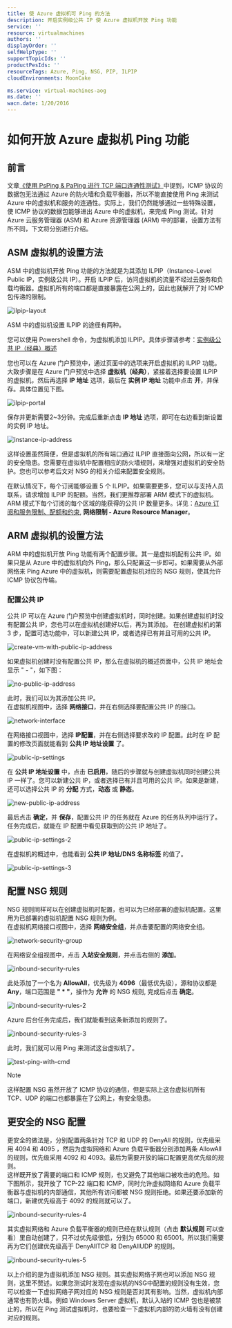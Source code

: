 ```yaml
---
title: 使 Azure 虚拟机可 Ping 的方法
description: 开启实例级公共 IP 使 Azure 虚拟机开放 Ping 功能
service: ''
resource: virtualmachines
authors: ''
displayOrder: ''
selfHelpType: ''
supportTopicIds: ''
productPesIds: ''
resourceTags: Azure, Ping, NSG, PIP, ILPIP
cloudEnvironments: MoonCake

ms.service: virtual-machines-aog
ms.date: ''
wacn.date: 1/20/2016
---
```


# 如何开放 Azure 虚拟机 Ping 功能

## 前言

文章[《使用 PsPing & PaPing 进行 TCP 端口连通性测试》](./aog-virtual-network-tcp-psping-paping-connectivity.md)中提到，ICMP 协议的数据包无法通过 Azure 的防火墙和负载平衡器，所以不能直接使用 Ping 来测试 Azure 中的虚拟机和服务的连通性。实际上，我们仍然能够通过一些特殊设置，使 ICMP 协议的数据包能够进出 Azure 中的虚拟机，来完成 Ping 测试。针对 Azure 云服务管理器 (ASM) 和 Azure 资源管理器 (ARM) 中的部署，设置方法有所不同，下文将分别进行介绍。

## ASM 虚拟机的设置方法

ASM 中的虚拟机开放 Ping 功能的方法就是为其添加 ILPIP（Instance-Level Public IP，实例级公共 IP）。开启 ILPIP 后，访问虚拟机的流量不经过云服务和负载均衡器。虚拟机所有的端口都是直接暴露在公网上的，因此也就解开了对 ICMP 包传递的限制。

![ilpip-layout](./media/aog-virtual-machines-howto-verify-connectivity-with-ping-command/ilpip-layout.png)

ASM 中的虚拟机设置 ILPIP 的途径有两种。

您可以使用 Powershell 命令，为虚拟机添加 ILPIP。具体步骤请参考：[实例级公共 IP（经典）概述](./virtual-network/virtual-networks-instance-level-public-ip.md)

您也可以在 Azure 门户预览中，通过页面中的选项来开启虚拟机的 ILPIP 功能。大致步骤是在 Azure 门户预览中选择 **虚拟机（经典）**，紧接着选择要设置 ILPIP 的虚拟机，然后再选择 **IP 地址** 选项，最后在 **实例 IP 地址** 功能中点击 **开**，并保存。具体位置见下图。

![ilpip-portal](./media/aog-virtual-machines-howto-verify-connectivity-with-ping-command/ilpip-portal.png)

保存并更新需要2~3分钟。完成后重新点击 **IP 地址** 选项，即可在右边看到新设置的实例 IP 地址。

![instance-ip-address](./media/aog-virtual-machines-howto-verify-connectivity-with-ping-command/instance-ip-address.png)

这样设置虽然简便，但是虚拟机的所有端口通过 ILPIP 直接面向公网，所以有一定的安全隐患。您需要在虚拟机中配置相应的防火墙规则，来增强对虚拟机的安全防护。您也可以参考后文对 NSG 的相关介绍来配置安全规则。

在默认情况下，每个订阅能够设置 5 个 ILPIP。如果需要更多，您可以与支持人员联系，请求增加 ILPIP 的配额。当然，我们更推荐部署 ARM 模式下的虚拟机。ARM 模式下每个订阅的每个区域的能获得的公共 IP 数量更多。详见：[Azure 订阅和服务限制、配额和约束](./azure-subscription-service-limits.md#networking-limits), **网络限制 - Azure Resource Manager**。

## ARM 虚拟机的设置方法

ARM 中的虚拟机开放 Ping 功能有两个配置步骤。其一是虚拟机配有公共 IP。如果只是从 Azure 中的虚拟机向外 Ping，那么只配置这一步即可。如果需要从外部网络来 Ping Azure 中的虚拟机，则需要配置虚拟机对应的 NSG 规则，使其允许 ICMP 协议包传输。

### 配置公共 IP

公共 IP 可以在 Azure 门户预览中创建虚拟机时，同时创建。如果创建虚拟机时没有配置公共 IP，您也可以在虚拟机创建好以后，再为其添加。
在创建虚拟机的第 3 步，配置可选功能中，可以新建公共 IP，或者选择已有并且可用的公共 IP。

![create-vm-with-public-ip-address](./media/aog-virtual-machines-howto-verify-connectivity-with-ping-command/create-vm-with-public-ip-address.png)

如果虚拟机创建时没有配置公共 IP，那么在虚拟机的概述页面中，公共 IP 地址会显示 " **-** "，如下图：

![no-public-ip-address](./media/aog-virtual-machines-howto-verify-connectivity-with-ping-command/no-public-ip-address.png)

此时，我们可以为其添加公共 IP。<br>
在虚拟机视图中，选择 **网络接口**，并在右侧选择要配置公共 IP 的接口。

![network-interface](./media/aog-virtual-machines-howto-verify-connectivity-with-ping-command/network-interface.png)

在网络接口视图中，选择 **IP配置**，并在右侧选择要求改的 IP 配置。此时在 IP 配置的修改页面就能看到 **公共 IP 地址设置** 了。

![public-ip-settings](./media/aog-virtual-machines-howto-verify-connectivity-with-ping-command/public-ip-settings.png)

在 **公共 IP 地址设置** 中，点击 **已启用**，随后的步骤就与创建虚拟机同时创建公共 IP 一样了。您可以新建公共 IP，或者选择已有并且可用的公共 IP。如果是新建，还可以选择公共 IP 的 **分配** 方式，**动态** 或 **静态**。

![new-public-ip-address](./media/aog-virtual-machines-howto-verify-connectivity-with-ping-command/new-public-ip-address.png)

最后点击 **确定**，并 **保存**，配置公共 IP 的任务就在 Azure 的任务队列中运行了。<br>
任务完成后，就能在 IP 配置中看见获取到的公共 IP 地址了。

![public-ip-settings-2](./media/aog-virtual-machines-howto-verify-connectivity-with-ping-command/public-ip-settings-2.png)

在虚拟机的概述中，也能看到 **公共 IP 地址/DNS 名称标签** 的值了。

![public-ip-settings-3](./media/aog-virtual-machines-howto-verify-connectivity-with-ping-command/public-ip-settings-3.png)

## 配置 NSG 规则

NSG 规则同样可以在创建虚拟机时配置，也可以为已经部署的虚拟机配置。这里用为已部署的虚拟机配置 NSG 规则为例。<br>
在虚拟机网络接口视图中，选择 **网络安全组**，并点击要配置的网络安全组。

![network-security-group](./media/aog-virtual-machines-howto-verify-connectivity-with-ping-command/network-security-group.png)

在网络安全组视图中，点击 **入站安全规则**，并点击右侧的 **添加**。

![inbound-security-rules](./media/aog-virtual-machines-howto-verify-connectivity-with-ping-command/inbound-security-rules.png)

此处添加了一个名为 **AllowAll**，优先级为 **4096**（最低优先级），源和协议都是 **Any**，端口范围是 **" \* "**，操作为 **允许** 的 NSG 规则, 完成后点击 **确定**。

![inbound-security-rules-2](./media/aog-virtual-machines-howto-verify-connectivity-with-ping-command/inbound-security-rules-2.png)

Azure 后台任务完成后，我们就能看到这条新添加的规则了。

![inbound-security-rules-3](./media/aog-virtual-machines-howto-verify-connectivity-with-ping-command/inbound-security-rules-3.png)

此时，我们就可以用 Ping 来测试这台虚拟机了。

![test-ping-with-cmd](./media/aog-virtual-machines-howto-verify-connectivity-with-ping-command/test-ping-with-cmd.png)

>[!NOTE]
>这样配置 NSG 虽然开放了 ICMP 协议的通信，但是实际上这台虚拟机所有 TCP、UDP 的端口也都暴露在了公网上，有安全隐患。

## 更安全的 NSG 配置

更安全的做法是，分别配置两条针对 TCP 和 UDP 的 DenyAll 的规则，优先级采用 4094 和 4095 ，然后为虚拟网络和 Azure 负载平衡器分别添加两条 AllowAll 的规则，优先级采用 4092 和 4093。最后为需要开放的端口配置更高优先级的规则。<br>
这样既开放了需要的端口和 ICMP 规则，也又避免了其他端口被攻击的危险。如下图所示，我开放了 TCP-22 端口和 ICMP，同时允许虚拟网络和 Azure 负载平衡器与虚拟机的内部通信，其他所有访问都被 NSG 规则拒绝。如果还要添加新的端口，新建优先级高于 4092 的规则就可以了。

![inbound-security-rules-4](./media/aog-virtual-machines-howto-verify-connectivity-with-ping-command/inbound-security-rules-4.png)

其实虚拟网络和 Azure 负载平衡器的规则已经在默认规则（点击 **默认规则** 可以查看）里自动创建了，只不过优先级很低，分别为 65000 和 65001。所以我们需要再为它们创建优先级高于 DenyAllTCP 和 DenyAllUDP 的规则。

![inbound-security-rules-5](./media/aog-virtual-machines-howto-verify-connectivity-with-ping-command/inbound-security-rules-5.png)

以上介绍的是为虚拟机添加 NSG 规则。其实虚拟网络子网也可以添加 NSG 规则，这里不赘述。如果您测试时发现在虚拟机的NSG中配置的规则没有生效，您可以检查一下虚拟网络子网对应的 NSG 规则是否对其有影响。当然，虚拟机内部通常也有防火墙。例如 Windows Server 虚拟机，默认入站的 ICMP 包也是被禁止的，所以在 Ping 测试虚拟机时，也要检查一下虚拟机内部的防火墙有没有创建对应的规则。